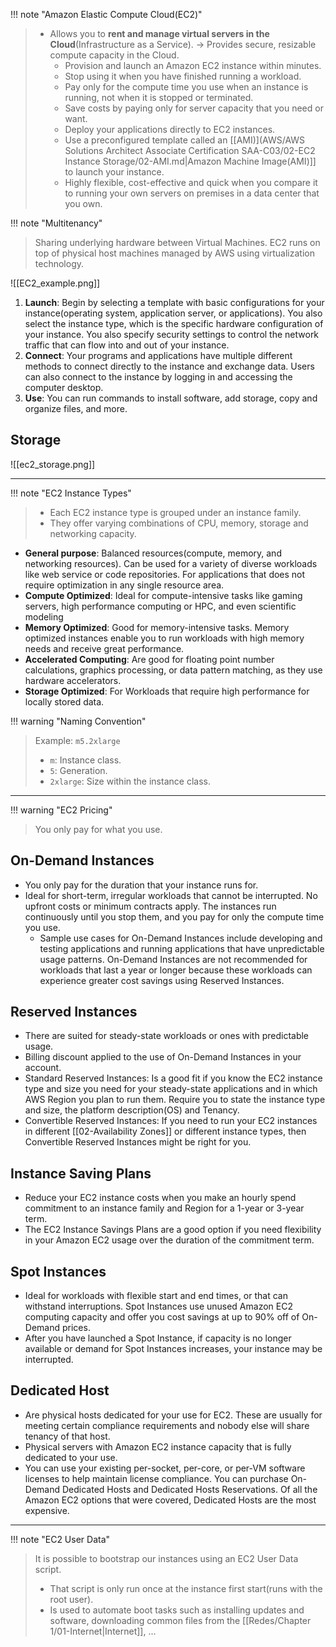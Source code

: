 
!!! note "Amazon Elastic Compute Cloud(EC2)"
> - Allows you to **rent and manage virtual servers in the Cloud**(Infrastructure as a Service). -> Provides secure, resizable compute capacity in the Cloud.
> 	- Provision and launch an Amazon EC2 instance within minutes.
> 	- Stop using it when you have finished running a workload.
> 	- Pay only for the compute time you use when an instance is running, not when it is stopped or terminated.
> 	- Save costs by paying only for server capacity that you need or want.
> 	- Deploy your applications directly to EC2 instances.
> 	- Use a preconfigured template called an  [[AMI)](AWS/AWS Solutions Architect Associate Certification SAA-C03/02-EC2 Instance Storage/02-AMI.md|Amazon Machine Image(AMI)]] to launch your instance.
> 	- Highly flexible, cost-effective and quick when you compare it to running your own servers on premises in a data center that you own.


!!! note "Multitenancy"
> Sharing underlying hardware between Virtual Machines. EC2 runs on top of physical host machines managed by AWS using virtualization technology.

![[EC2_example.png]]

1. **Launch**: Begin by selecting a template with basic configurations for your instance(operating system, application server, or applications). You also select the instance type, which is the specific hardware configuration of your instance. You also specify security settings to control the network traffic that can flow into and out of your instance.
2. **Connect**: Your programs and applications have multiple different methods to connect directly to the instance and exchange data. Users can also connect to the instance by logging in and accessing the computer desktop.
3. **Use**: You can run commands to install software, add storage, copy and organize files, and more.
## Storage

![[ec2_storage.png]]

---

!!! note "EC2 Instance Types"
> - Each EC2 instance type is grouped under an instance family.
> - They offer varying combinations of CPU, memory, storage and networking capacity.

- **General purpose**: Balanced resources(compute, memory, and networking resources). Can be used for a variety of diverse workloads like web service or code repositories. For applications that does not require optimization in any single resource area.
- **Compute Optimized**: Ideal for compute-intensive tasks like gaming servers, high performance computing or HPC, and even scientific modeling
- **Memory Optimized**: Good for memory-intensive tasks. Memory optimized instances enable you to run workloads with high memory needs and receive great performance.
- **Accelerated Computing**: Are good for floating point number calculations, graphics processing, or data pattern matching, as they use hardware accelerators.
- **Storage Optimized**: For Workloads that require high performance for locally stored data.

!!! warning "Naming Convention"
> Example: `m5.2xlarge`
> - `m`: Instance class.
> - `5`: Generation.
> - `2xlarge`: Size within the instance class.

---

!!! warning "EC2 Pricing"
> You only pay for what you use.
## On-Demand Instances
- You only pay for the duration that your instance runs for.
- Ideal for short-term, irregular workloads that cannot be interrupted. No upfront costs or minimum contracts apply. The instances run continuously until you stop them, and you pay for only the compute time you use.  
  - Sample use cases for On-Demand Instances include developing and testing applications and running applications that have unpredictable usage patterns. On-Demand Instances are not recommended for workloads that last a year or longer because these workloads can experience greater cost savings using Reserved Instances.

## Reserved Instances
- There are suited for steady-state workloads or ones with predictable usage.
- Billing discount applied to the use of On-Demand Instances in your account.
- Standard Reserved Instances: Is a good fit if you know the EC2 instance type and size you need for your steady-state applications and in which AWS Region you plan to run them. Require you to state the instance type and size, the platform description(OS) and Tenancy.
- Convertible Reserved Instances: If you need to run your EC2 instances in different [[02-Availability Zones]] or different instance types, then Convertible Reserved Instances might be right for you.

## Instance Saving Plans
- Reduce your EC2 instance costs when you make an hourly spend commitment to an instance family and Region for a 1-year or 3-year term.
- The EC2 Instance Savings Plans are a good option if you need flexibility in your Amazon EC2 usage over the duration of the commitment term.

## Spot Instances
- Ideal for workloads with flexible start and end times, or that can withstand interruptions. Spot Instances use unused Amazon EC2 computing capacity and offer you cost savings at up to 90% off of On-Demand prices.
- After you have launched a Spot Instance, if capacity is no longer available or demand for Spot Instances increases, your instance may be interrupted.

## Dedicated Host
- Are physical hosts dedicated for your use for EC2. These are usually for meeting certain compliance requirements and nobody else will share tenancy of that host.
- Physical servers with Amazon EC2 instance capacity that is fully dedicated to your use. 
- You can use your existing per-socket, per-core, or per-VM software licenses to help maintain license compliance. You can purchase On-Demand Dedicated Hosts and Dedicated Hosts Reservations. Of all the Amazon EC2 options that were covered, Dedicated Hosts are the most expensive.

---

!!! note "EC2 User Data"
> It is possible to bootstrap our instances using an EC2 User Data script.
> - That script is only run once at the instance first start(runs with the root user).
> - Is used to automate boot tasks such as installing updates and software, downloading common files from the [[Redes/Chapter 1/01-Internet|Internet]], ...

